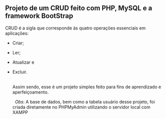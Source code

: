## **Projeto de um CRUD feito com PHP, MySQL e a framework BootStrap**
CRUD é a sigla que corresponde às quatro operações essenciais em aplicações: 
* Criar;
* Ler;
* Atualizar e
* Excluir.
  
  &nbsp;  
Assim sendo, esse é um projeto simples feito para fins de aprendizado e aperfeiçoamento.
  
  &nbsp;
_Obs_: A base de dados, bem como a tabela usuário desse projeto, foi criada diretamente no PHPMyAdmin utilizando o servidor local com XAMPP
